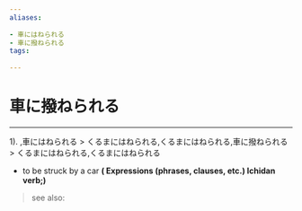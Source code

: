 ```yaml
---
aliases:
    
- 車にはねられる
- 車に撥ねられる
tags:
    
---
```


# 車に撥ねられる
---
1).
,車にはねられる > くるまにはねられる,くるまにはねられる,車に撥ねられる > くるまにはねられる,くるまにはねられる

- to be struck by a car
**( Expressions (phrases, clauses, etc.) Ichidan verb;)**
> see also: 
            